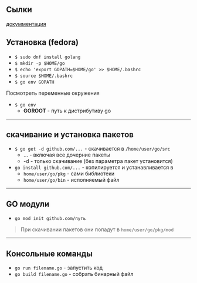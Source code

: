## Сылки

[докумментация](https://go.dev/doc/)

## Установка (fedora)

- ```$ sudo dnf install golang```
- ```$ mkdir -p $HOME/go```
- ```$ echo 'export GOPATH=$HOME/go' >> $HOME/.bashrc```
- ```$ source $HOME/.bashrc```
- ```$ go env GOPATH``` 

Посмотреть переменные окружения 
- ```$ go env```
    - **GOROOT** - путь к дистрибутиву go

****
## скачивание и установка пакетов 
- ```$ go get -d github.com/...``` - скачивается в ```/home/user/go/src```
    -  ... - включая  все дочерние пакеты
    - -d - только скачивание (без параметра пакет установится)
- ```go install github.com/...``` - копилируется и устанавливается в 
    - ```home/user/go/pkg``` - сами библиотеки
    - ```home/user/go/bin``` - исполняемый файл
****

## GO модули 

- ```go mod init github.com/путь```
> При скачивании пакетов они попадут в ```home/user/go/pkg/mod```

****
## Консольные команды

- ```go run filename.go``` - запустить код
- ```go build filename.go``` - собрать бинарный файл
